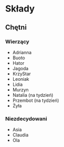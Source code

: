 # Składy

## Chętni

### Wierzący
- Adrianna
- Buoto
- Hator
- Jagoda
- KrzyStar
- Leoniak
- Lidia
- Murzyn
- Natalia (na tydzień)
- Przembot (na tydzień)
- Żyła

### Niezdecydowani
- Asia
- Claudia
- Ola
